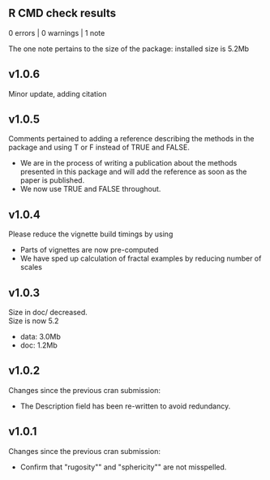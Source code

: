 ## R CMD check results

0 errors | 0 warnings | 1 note

The one note pertains to the size of the package: installed size is  5.2Mb

## v1.0.6
Minor update, adding citation

## v1.0.5
Comments pertained to adding a reference describing the methods in the package and using T or F instead of TRUE and FALSE. 
- We are in the process of writing a publication about the methods presented in this package and will add the reference as soon as the paper is published. 
- We now use TRUE and FALSE throughout.

## v1.0.4
Please reduce the vignette build timings by using
- Parts of vignettes are now pre-computed
- We have sped up calculation of fractal examples by reducing number of scales

## v1.0.3
Size in doc/ decreased.           
Size is now 5.2            
  - data:   3.0Mb     
  - doc:    1.2Mb

## v1.0.2  
Changes since the previous cran submission:    
- The Description field has been re-written to avoid redundancy.  

## v1.0.1 
Changes since the previous cran submission:    
- Confirm that "rugosity"" and "sphericity"" are not misspelled.  

